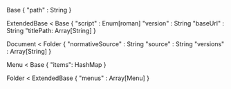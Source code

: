 Base {
 "path"    : String
}

ExtendedBase < Base {
 "script"  : Enum[roman]
 "version" : String
 "baseUrl" : String
 "titlePath: Array[String]
}

Document < Folder {
  "normativeSource" : String
  "source"          : String
  "versions"        : Array[String]
}

Menu < Base {
  "items": HashMap
}

Folder < ExtendedBase {
  "menus" : Array[Menu]
}
